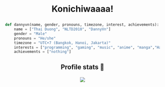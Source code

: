 
# <p align="center"> Konichiwaaaa! </p>

```python
def dannyvn(name, gender, pronouns, timezone, interest, achievements):
    name = ["Thai Duong", "NLTD2010", "DannyVn"]
    gender = "Male"
    pronouns = "He/she"
    timezone = "UTC+7 (Bangkok, Hanoi, Jakarta)"
    interests = ["programming", "gaming", "music", "anime", "manga","Hackintosh"]
    achievements = ["nothing"]
```
## <p align="center">Profile stats :musical_keyboard:</p>

<div align="center">
    <img src="https://github-readme-stats.vercel.app/api?username=NLTD2010&show_icons=true&hide_border=true&bg_color=181825&text_color=cdd6f4&icon_color=f5c2e7&hide_title=true&include_all_commits=true&count_private=true&ring_color=f5c2e7&border_radius=8" style="margin-bottom: 20px;" />
</div>
